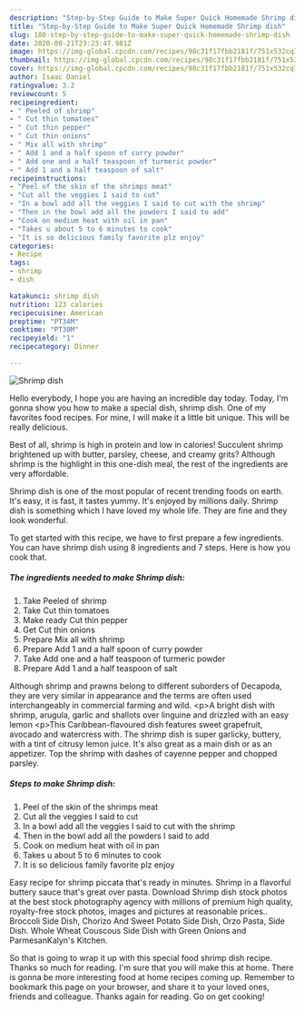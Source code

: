 ```yaml
---
description: "Step-by-Step Guide to Make Super Quick Homemade Shrimp dish"
title: "Step-by-Step Guide to Make Super Quick Homemade Shrimp dish"
slug: 180-step-by-step-guide-to-make-super-quick-homemade-shrimp-dish
date: 2020-08-21T23:23:47.981Z
image: https://img-global.cpcdn.com/recipes/98c31f17fbb2181f/751x532cq70/shrimp-dish-recipe-main-photo.jpg
thumbnail: https://img-global.cpcdn.com/recipes/98c31f17fbb2181f/751x532cq70/shrimp-dish-recipe-main-photo.jpg
cover: https://img-global.cpcdn.com/recipes/98c31f17fbb2181f/751x532cq70/shrimp-dish-recipe-main-photo.jpg
author: Isaac Daniel
ratingvalue: 3.2
reviewcount: 5
recipeingredient:
- " Peeled of shrimp"
- " Cut thin tomatoes"
- " Cut thin pepper"
- " Cut thin onions"
- " Mix all with shrimp"
- " Add 1 and a half spoon of curry powder"
- " Add one and a half teaspoon of turmeric powder"
- " Add 1 and a half teaspoon of salt"
recipeinstructions:
- "Peel of the skin of the shrimps meat"
- "Cut all the veggies I said to cut"
- "In a bowl add all the veggies I said to cut with the shrimp"
- "Then in the bowl add all the powders I said to add"
- "Cook on medium heat with oil in pan"
- "Takes u about 5 to 6 minutes to cook"
- "It is so delicious family favorite plz enjoy"
categories:
- Recipe
tags:
- shrimp
- dish

katakunci: shrimp dish 
nutrition: 123 calories
recipecuisine: American
preptime: "PT34M"
cooktime: "PT30M"
recipeyield: "1"
recipecategory: Dinner

---
```



![Shrimp dish](https://img-global.cpcdn.com/recipes/98c31f17fbb2181f/751x532cq70/shrimp-dish-recipe-main-photo.jpg)

Hello everybody, I hope you are having an incredible day today. Today, I'm gonna show you how to make a special dish, shrimp dish. One of my favorites food recipes. For mine, I will make it a little bit unique. This will be really delicious.

Best of all, shrimp is high in protein and low in calories! Succulent shrimp brightened up with butter, parsley, cheese, and creamy grits? Although shrimp is the highlight in this one-dish meal, the rest of the ingredients are very affordable.

Shrimp dish is one of the most popular of recent trending foods on earth. It's easy, it is fast, it tastes yummy. It's enjoyed by millions daily. Shrimp dish is something which I have loved my whole life. They are fine and they look wonderful.


To get started with this recipe, we have to first prepare a few ingredients. You can have shrimp dish using 8 ingredients and 7 steps. Here is how you cook that.

<!--inarticleads1-->

##### The ingredients needed to make Shrimp dish:

1. Take  Peeled of shrimp
1. Take  Cut thin tomatoes
1. Make ready  Cut thin pepper
1. Get  Cut thin onions
1. Prepare  Mix all with shrimp
1. Prepare  Add 1 and a half spoon of curry powder
1. Take  Add one and a half teaspoon of turmeric powder
1. Prepare  Add 1 and a half teaspoon of salt


Although shrimp and prawns belong to different suborders of Decapoda, they are very similar in appearance and the terms are often used interchangeably in commercial farming and wild. &lt;p&gt;A bright dish with shrimp, arugula, garlic and shallots over linguine and drizzled with an easy lemon &lt;p&gt;This Caribbean-flavoured dish features sweet grapefruit, avocado and watercress with. The shrimp dish is super garlicky, buttery, with a tint of citrusy lemon juice. It&#39;s also great as a main dish or as an appetizer. Top the shrimp with dashes of cayenne pepper and chopped parsley. 

<!--inarticleads2-->

##### Steps to make Shrimp dish:

1. Peel of the skin of the shrimps meat
1. Cut all the veggies I said to cut
1. In a bowl add all the veggies I said to cut with the shrimp
1. Then in the bowl add all the powders I said to add
1. Cook on medium heat with oil in pan
1. Takes u about 5 to 6 minutes to cook
1. It is so delicious family favorite plz enjoy


Easy recipe for shrimp piccata that&#39;s ready in minutes. Shrimp in a flavorful buttery sauce that&#39;s great over pasta. Download Shrimp dish stock photos at the best stock photography agency with millions of premium high quality, royalty-free stock photos, images and pictures at reasonable prices.. Broccoli Side Dish, Chorizo And Sweet Potato Side Dish, Orzo Pasta, Side Dish. Whole Wheat Couscous Side Dish with Green Onions and ParmesanKalyn&#39;s Kitchen. 

So that is going to wrap it up with this special food shrimp dish recipe. Thanks so much for reading. I'm sure that you will make this at home. There is gonna be more interesting food at home recipes coming up. Remember to bookmark this page on your browser, and share it to your loved ones, friends and colleague. Thanks again for reading. Go on get cooking!
